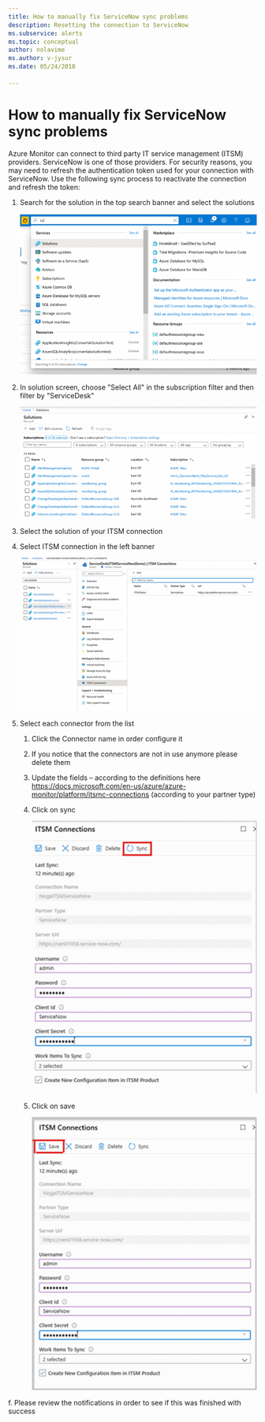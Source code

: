 ```yaml
---
title: How to manually fix ServiceNow sync problems 
description: Resetting the connection to ServiceNow 
ms.subservice: alerts
ms.topic: conceptual
author: nolavime
ms.author: v-jysur
ms.date: 05/24/2018

---
```


# How to manually fix ServiceNow sync problems

Azure Monitor can connect to third party IT service management (ITSM) providers. ServiceNow is one of those providers. 
For security reasons, you may need to refresh the authentication token used for your connection with ServiceNow.
Use the following sync process to reactivate the connection and refresh the token: 


1. Search for the solution in the top search banner and select the solutions

    ![New connection](media/itsmc-resync-servicenow/solution-search-8bit.png)

1. In solution screen, choose "Select All" in the subscription filter and then filter by "ServiceDesk"

    ![New connection](media/itsmc-resync-servicenow/solutions-list-8bit.png)

1. Select the solution of your ITSM connection
1. Select ITSM connection in the left banner

    ![New connection](media/itsmc-resync-servicenow/itsm-connector-8bit.png)

1. Select each connector from the list 
    1. Click the Connector name in order configure it
    1. If you notice that the connectors are not in use anymore please delete them

    1. Update the fields – according to the definitions here https://docs.microsoft.com/en-us/azure/azure-monitor/platform/itsmc-connections (according to your partner type)

    1. Click on sync

       ![New connection](media/itsmc-resync-servicenow/resync-8bit2.png)

    1. Click on save

        ![New connection](media/itsmc-resync-servicenow/save-8bit.png)

f.    Please review the notifications in order to see if this was finished with success 

 

